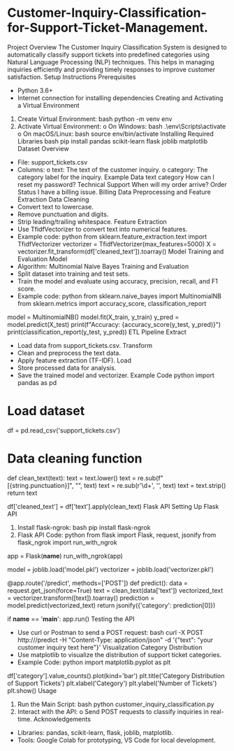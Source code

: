 # Customer-Inquiry-Classification-for-Support-Ticket-Management.
Project Overview
The Customer Inquiry Classification System is designed to automatically classify support tickets into predefined categories using Natural Language Processing (NLP) techniques. This helps in managing inquiries efficiently and providing timely responses to improve customer satisfaction.
Setup Instructions
Prerequisites
* Python 3.6+
* Internet connection for installing dependencies
Creating and Activating a Virtual Environment
1. Create Virtual Environment:
bash
python -m venv env
2. Activate Virtual Environment:
o On Windows:
bash
.\env\Scripts\activate
o On macOS/Linux:
bash
source env/bin/activate
Installing Required Libraries
bash
pip install pandas scikit-learn flask joblib matplotlib
Dataset
Overview
* File: support_tickets.csv
* Columns:
o text: The text of the customer inquiry.
o category: The category label for the inquiry.
Example Data
text
category
How can I reset my password?
Technical Support
When will my order arrive?
Order Status
I have a billing issue.
Billing
Data Preprocessing and Feature Extraction
Data Cleaning
* Convert text to lowercase.
* Remove punctuation and digits.
* Strip leading/trailing whitespace.
Feature Extraction
* Use TfidfVectorizer to convert text into numerical features.
* Example code:
python
from sklearn.feature_extraction.text import TfidfVectorizer
vectorizer = TfidfVectorizer(max_features=5000)
X = vectorizer.fit_transform(df['cleaned_text']).toarray()
Model Training and Evaluation
Model
* Algorithm: Multinomial Naive Bayes
Training and Evaluation
* Split dataset into training and test sets.
* Train the model and evaluate using accuracy, precision, recall, and F1 score.
* Example code:
python
from sklearn.naive_bayes import MultinomialNB
from sklearn.metrics import accuracy_score, classification_report

model = MultinomialNB()
model.fit(X_train, y_train)
y_pred = model.predict(X_test)
print(f"Accuracy: {accuracy_score(y_test, y_pred)}")
print(classification_report(y_test, y_pred))
ETL Pipeline
Extract
* Load data from support_tickets.csv.
Transform
* Clean and preprocess the text data.
* Apply feature extraction (TF-IDF).
Load
* Store processed data for analysis.
* Save the trained model and vectorizer.
Example Code
python
import pandas as pd

# Load dataset
df = pd.read_csv('support_tickets.csv')

# Data cleaning function
def clean_text(text):
    text = text.lower()
    text = re.sub(f"[{string.punctuation}]", "", text)
    text = re.sub(r'\d+', '', text)
    text = text.strip()
    return text

df['cleaned_text'] = df['text'].apply(clean_text)
Flask API
Setting Up Flask API
1. Install flask-ngrok:
bash
pip install flask-ngrok
2. Flask API Code:
python
from flask import Flask, request, jsonify
from flask_ngrok import run_with_ngrok

app = Flask(__name__)
run_with_ngrok(app)

model = joblib.load('model.pkl')
vectorizer = joblib.load('vectorizer.pkl')

@app.route('/predict', methods=['POST'])
def predict():
    data = request.get_json(force=True)
    text = clean_text(data['text'])
    vectorized_text = vectorizer.transform([text]).toarray()
    prediction = model.predict(vectorized_text)
    return jsonify({'category': prediction[0]})

if __name__ == '__main__':
    app.run()
Testing the API
* Use curl or Postman to send a POST request:
bash
curl -X POST http://<ngrok-url>/predict -H "Content-Type: application/json" -d '{"text": "your customer inquiry text here"}'
Visualization
Category Distribution
* Use matplotlib to visualize the distribution of support ticket categories.
* Example Code:
python
import matplotlib.pyplot as plt

df['category'].value_counts().plot(kind='bar')
plt.title('Category Distribution of Support Tickets')
plt.xlabel('Category')
plt.ylabel('Number of Tickets')
plt.show()
Usage
1. Run the Main Script:
bash
python customer_inquiry_classification.py
2. Interact with the API:
o Send POST requests to classify inquiries in real-time.
Acknowledgements
* Libraries: pandas, scikit-learn, flask, joblib, matplotlib.
* Tools: Google Colab for prototyping, VS Code for local development.


